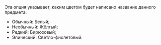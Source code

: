 Эта опция указывает, каким цветом будет написано название данного предмета.
* Обычный: Белый;
* Необычный: Жёлтый;
* Редкий: Бирюзовый;
* Эпический: Светло-фиолетовый.